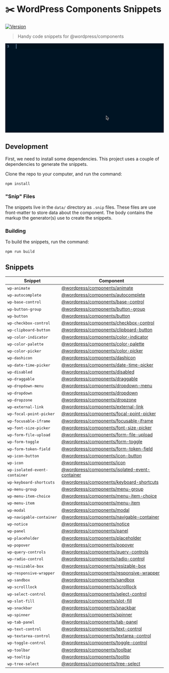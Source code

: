 # ✂️ WordPress Components Snippets

[![Version](https://vsmarketplacebadge.apphb.com/version/itsjonq.wordpress-components-snippets.svg)](https://marketplace.visualstudio.com/items?itemName=itsjonq.wordpress-components-snippets)

> Handy code snippets for @wordpress/components

![WordPress components snippets demo](./images/wp-components-snippets-demo.gif)

## Development

First, we need to install some dependencies. This project uses a couple of dependencies to generate the snippets.

Clone the repo to your computer, and run the command:

```
npm install
```

### "Snip" Files

The snippets live in the `data/` directory as `.snip` files. These files are use front-matter to store data about the component. The body contains the markup the generator(s) use to create the snippets.

### Building

To build the snippets, run the command:

```
npm run build
```

<!-- SNIPPET-TABLE -->
<!-- This table was automatically generated -->

## Snippets

| Snippet                       | Component                                                                                                                                             |
| ----------------------------- | ----------------------------------------------------------------------------------------------------------------------------------------------------- |
| `wp-animate`                  | [@wordpress/components/animate](https://github.com/WordPress/gutenberg/tree/master/packages/components/src/animate)                                   |
| `wp-autocomplete`             | [@wordpress/components/autocomplete](https://github.com/WordPress/gutenberg/tree/master/packages/components/src/autocomplete)                         |
| `wp-base-control`             | [@wordpress/components/base-control](https://github.com/WordPress/gutenberg/tree/master/packages/components/src/base-control)                         |
| `wp-button-group`             | [@wordpress/components/button-group](https://github.com/WordPress/gutenberg/tree/master/packages/components/src/button-group)                         |
| `wp-button`                   | [@wordpress/components/button](https://github.com/WordPress/gutenberg/tree/master/packages/components/src/button)                                     |
| `wp-checkbox-control`         | [@wordpress/components/checkbox-control](https://github.com/WordPress/gutenberg/tree/master/packages/components/src/checkbox-control)                 |
| `wp-clipboard-button`         | [@wordpress/components/clipboard-button](https://github.com/WordPress/gutenberg/tree/master/packages/components/src/clipboard-button)                 |
| `wp-color-indicator`          | [@wordpress/components/color-indicator](https://github.com/WordPress/gutenberg/tree/master/packages/components/src/color-indicator)                   |
| `wp-color-palette`            | [@wordpress/components/color-palette](https://github.com/WordPress/gutenberg/tree/master/packages/components/src/color-palette)                       |
| `wp-color-picker`             | [@wordpress/components/color-picker](https://github.com/WordPress/gutenberg/tree/master/packages/components/src/color-picker)                         |
| `wp-dashicon`                 | [@wordpress/components/dashicon](https://github.com/WordPress/gutenberg/tree/master/packages/components/src/dashicon)                                 |
| `wp-date-time-picker`         | [@wordpress/components/date-time-picker](https://github.com/WordPress/gutenberg/tree/master/packages/components/src/date-time-picker)                 |
| `wp-disabled`                 | [@wordpress/components/disabled](https://github.com/WordPress/gutenberg/tree/master/packages/components/src/disabled)                                 |
| `wp-draggable`                | [@wordpress/components/draggable](https://github.com/WordPress/gutenberg/tree/master/packages/components/src/draggable)                               |
| `wp-dropdown-menu`            | [@wordpress/components/dropdown-menu](https://github.com/WordPress/gutenberg/tree/master/packages/components/src/dropdown-menu)                       |
| `wp-dropdown`                 | [@wordpress/components/dropdown](https://github.com/WordPress/gutenberg/tree/master/packages/components/src/dropdown)                                 |
| `wp-dropzone`                 | [@wordpress/components/dropzone](https://github.com/WordPress/gutenberg/tree/master/packages/components/src/dropzone)                                 |
| `wp-external-link`            | [@wordpress/components/external-link](https://github.com/WordPress/gutenberg/tree/master/packages/components/src/external-link)                       |
| `wp-focal-point-picker`       | [@wordpress/components/focal-point-picker](https://github.com/WordPress/gutenberg/tree/master/packages/components/src/focal-point-picker)             |
| `wp-focusable-iframe`         | [@wordpress/components/focusable-iframe](https://github.com/WordPress/gutenberg/tree/master/packages/components/src/focusable-iframe)                 |
| `wp-font-size-picker`         | [@wordpress/components/font-size-picker](https://github.com/WordPress/gutenberg/tree/master/packages/components/src/font-size-picker)                 |
| `wp-form-file-upload`         | [@wordpress/components/form-file-upload](https://github.com/WordPress/gutenberg/tree/master/packages/components/src/form-file-upload)                 |
| `wp-form-toggle`              | [@wordpress/components/form-toggle](https://github.com/WordPress/gutenberg/tree/master/packages/components/src/form-toggle)                           |
| `wp-form-token-field`         | [@wordpress/components/form-token-field](https://github.com/WordPress/gutenberg/tree/master/packages/components/src/form-token-field)                 |
| `wp-icon-button`              | [@wordpress/components/icon-button](https://github.com/WordPress/gutenberg/tree/master/packages/components/src/icon-button)                           |
| `wp-icon`                     | [@wordpress/components/icon](https://github.com/WordPress/gutenberg/tree/master/packages/components/src/icon)                                         |
| `wp-isolated-event-container` | [@wordpress/components/isolated-event-container](https://github.com/WordPress/gutenberg/tree/master/packages/components/src/isolated-event-container) |
| `wp-keyboard-shortcuts`       | [@wordpress/components/keyboard-shortcuts](https://github.com/WordPress/gutenberg/tree/master/packages/components/src/keyboard-shortcuts)             |
| `wp-menu-group`               | [@wordpress/components/menu-group](https://github.com/WordPress/gutenberg/tree/master/packages/components/src/menu-group)                             |
| `wp-menu-item-choice`         | [@wordpress/components/menu-item-choice](https://github.com/WordPress/gutenberg/tree/master/packages/components/src/menu-item-choice)                 |
| `wp-menu-item`                | [@wordpress/components/menu-item](https://github.com/WordPress/gutenberg/tree/master/packages/components/src/menu-item)                               |
| `wp-modal`                    | [@wordpress/components/modal](https://github.com/WordPress/gutenberg/tree/master/packages/components/src/modal)                                       |
| `wp-navigable-container`      | [@wordpress/components/navigable-container](https://github.com/WordPress/gutenberg/tree/master/packages/components/src/navigable-container)           |
| `wp-notice`                   | [@wordpress/components/notice](https://github.com/WordPress/gutenberg/tree/master/packages/components/src/notice)                                     |
| `wp-panel`                    | [@wordpress/components/panel](https://github.com/WordPress/gutenberg/tree/master/packages/components/src/panel)                                       |
| `wp-placeholder`              | [@wordpress/components/placeholder](https://github.com/WordPress/gutenberg/tree/master/packages/components/src/placeholder)                           |
| `wp-popover`                  | [@wordpress/components/popover](https://github.com/WordPress/gutenberg/tree/master/packages/components/src/popover)                                   |
| `wp-query-controls`           | [@wordpress/components/query-controls](https://github.com/WordPress/gutenberg/tree/master/packages/components/src/query-controls)                     |
| `wp-radio-control`            | [@wordpress/components/radio-control](https://github.com/WordPress/gutenberg/tree/master/packages/components/src/radio-control)                       |
| `wp-resizable-box`            | [@wordpress/components/resizable-box](https://github.com/WordPress/gutenberg/tree/master/packages/components/src/resizable-box)                       |
| `wp-responsive-wrapper`       | [@wordpress/components/responsive-wrapper](https://github.com/WordPress/gutenberg/tree/master/packages/components/src/responsive-wrapper)             |
| `wp-sandbox`                  | [@wordpress/components/sandbox](https://github.com/WordPress/gutenberg/tree/master/packages/components/src/sandbox)                                   |
| `wp-scrolllock`               | [@wordpress/components/scrolllock](https://github.com/WordPress/gutenberg/tree/master/packages/components/src/scrolllock)                             |
| `wp-select-control`           | [@wordpress/components/select-control](https://github.com/WordPress/gutenberg/tree/master/packages/components/src/select-control)                     |
| `wp-slot-fill`                | [@wordpress/components/slot-fill](https://github.com/WordPress/gutenberg/tree/master/packages/components/src/slot-fill)                               |
| `wp-snackbar`                 | [@wordpress/components/snackbar](https://github.com/WordPress/gutenberg/tree/master/packages/components/src/snackbar)                                 |
| `wp-spinner`                  | [@wordpress/components/spinner](https://github.com/WordPress/gutenberg/tree/master/packages/components/src/spinner)                                   |
| `wp-tab-panel`                | [@wordpress/components/tab-panel](https://github.com/WordPress/gutenberg/tree/master/packages/components/src/tab-panel)                               |
| `wp-text-control`             | [@wordpress/components/text-control](https://github.com/WordPress/gutenberg/tree/master/packages/components/src/text-control)                         |
| `wp-textarea-control`         | [@wordpress/components/textarea-control](https://github.com/WordPress/gutenberg/tree/master/packages/components/src/textarea-control)                 |
| `wp-toggle-control`           | [@wordpress/components/toggle-control](https://github.com/WordPress/gutenberg/tree/master/packages/components/src/toggle-control)                     |
| `wp-toolbar`                  | [@wordpress/components/toolbar](https://github.com/WordPress/gutenberg/tree/master/packages/components/src/toolbar)                                   |
| `wp-tooltip`                  | [@wordpress/components/tooltip](https://github.com/WordPress/gutenberg/tree/master/packages/components/src/tooltip)                                   |
| `wp-tree-select`              | [@wordpress/components/tree-select](https://github.com/WordPress/gutenberg/tree/master/packages/components/src/tree-select)                           |

<!-- /SNIPPET-TABLE -->
